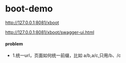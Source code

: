 # boot-demo

http://127.0.0.1:8081/xboot

http://127.0.0.1:8081/xboot/swagger-ui.html

#### problem
+ 1.统一url，页面如何统一前缀，比如 a/b,a/c,只用/b、/c